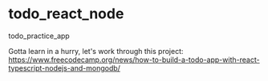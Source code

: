# todo_react_node
todo_practice_app

Gotta learn in a hurry, let's work through this project: 
https://www.freecodecamp.org/news/how-to-build-a-todo-app-with-react-typescript-nodejs-and-mongodb/
